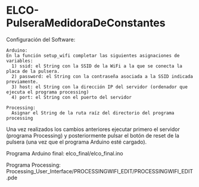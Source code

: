 # ELCO-PulseraMedidoraDeConstantes

Configuración del Software:

    Arduino:
    En la función setup_wifi completar las siguientes asignaciones de variables:
      1) ssid: el String con la SSID de la WiFi a la que se conecta la placa de la pulsera.
      2) password: el String con la contraseña asociada a la SSID indicada previamente.
      3) host: el String con la dirección IP del servidor (ordenador que ejecuta el programa processing)
      4) port: el String con el puerto del servidor

    Processing:
      Asignar el String de la ruta raíz del directorio del programa processing
 
Una vez realizados los cambios anteriores ejecutar primero el servidor (programa Processing) y posteriormente pulsar el botón de reset de la
pulsera (una vez que el programa Arduino esté cargado).

Programa Arduino final: elco_final/elco_final.ino

Programa Processing: Processing_User_Interface/PROCESSINGWIFI_EDIT/PROCESSINGWIFI_EDIT.pde
